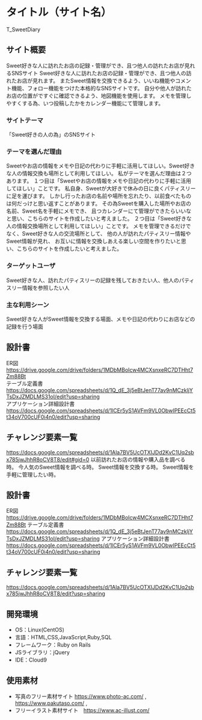 # タイトル（サイト名）
T_SweetDiary

## サイト概要
Sweet好きな人に訪れたお店の記録・管理ができ、且つ他人の訪れたお店が見れるSNSサイト
Sweet好きな人に訪れたお店の記録・管理ができ、且つ他人の訪れたお店が見れます。
またSweet情報を交換できるよう、いいね機能やコメント機能、フォロー機能をつけた本格的なSNSサイトです。
自分や他人が訪れたお店の位置がですぐに確認できるよう、地図機能を使用します。
メモを管理しやすくする為、いつ投稿したかをカレンダー機能にて管理します。

### サイトテーマ
「Sweet好きの人の為」のSNSサイト

### テーマを選んだ理由

Sweetやお店の情報をメモや日記の代わりに手軽に活用してほしい。Sweet好きな人の情報交換も場所として利用してほしい。
私がテーマを選んだ理由は２つあります。
１つ目は「Sweetやお店の情報をメモや日記の代わりに手軽に活用してほしい」ことです。
私自身、Sweetが大好きで休みの日に良くパティスリーに足を運びます。
しかし行ったお店の名前や場所を忘れたり、以前食べたものは何だっけと思い返すことがあります。
その為Sweetを購入した場所やお店の名前、Sweet名を手軽にメモでき、
且つカレンダーにて管理ができたらいいなと思い、こちらのサイトを作成したいと考えました。
２つ目は「Sweet好きな人の情報交換場所として利用してほしい」ことです。
メモを管理できるだけでなく、Sweet好きな人の交流場所として、
他の人が訪れたパティスリー情報やSweet情報が見れ、
お互いに情報を交換しあえる楽しい空間を作りたいと思い、こちらのサイトを作成したいと考えました。


### ターゲットユーザ
Sweet好きな人、訪れたパティスリーの記録を残しておきたい人、他人のパティスリー情報を参照したい人

### 主な利用シーン
Sweet好きな人がSweet情報を交換する場面、メモや日記の代わりにお店などの記録を行う場面

## 設計書
ER図  https://drive.google.com/drive/folders/1MDbMBoIcw4MCXsnxeRC7DTHht7Zm88Bt <br >
テーブル定義書  https://docs.google.com/spreadsheets/d/1Q_dE_3j5eBtJenT77av9nMCzkljYTsDxJZMDLMS31oI/edit?usp=sharing <br >
アプリケーション詳細設計書  https://docs.google.com/spreadsheets/d/1lCEr5yS1AVFm9VL0ObwIPEEcCt5t34oV700cUF0i4n0/edit?usp=sharing <br >

## チャレンジ要素一覧
https://docs.google.com/spreadsheets/d/1Ala7BV5UcOTXIJDd2KvC1Uq2sbx785jwJhhR8oCV8T8/edit#gid=0
以前訪れたお店の情報や購入品を調べる時。
今人気のSweet情報を調べる時。
Sweet情報を交換する時。
Sweet情報を手軽に管理したい時。

## 設計書
ER図  https://drive.google.com/drive/folders/1MDbMBoIcw4MCXsnxeRC7DTHht7Zm88Bt
テーブル定義書  https://docs.google.com/spreadsheets/d/1Q_dE_3j5eBtJenT77av9nMCzkljYTsDxJZMDLMS31oI/edit?usp=sharing
アプリケーション詳細設計書  https://docs.google.com/spreadsheets/d/1lCEr5yS1AVFm9VL0ObwIPEEcCt5t34oV700cUF0i4n0/edit?usp=sharing

## チャレンジ要素一覧
https://docs.google.com/spreadsheets/d/1Ala7BV5UcOTXIJDd2KvC1Uq2sbx785jwJhhR8oCV8T8/edit?usp=sharing

## 開発環境
- OS：Linux(CentOS)
- 言語：HTML,CSS,JavaScript,Ruby,SQL
- フレームワーク：Ruby on Rails
- JSライブラリ：jQuery
- IDE：Cloud9

## 使用素材
- 写真のフリー素材サイト https://www.photo-ac.com/ , https://www.pakutaso.com/ ,
- フリーイラスト素材サイト　https://www.ac-illust.com/
